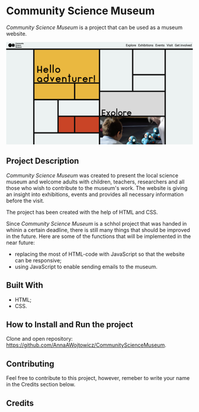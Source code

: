 # Community Science Museum
*Community Science Museum* is a project that can be used as a museum website. 

![screenshot of the landing site](https://raw.githubusercontent.com/AnnaAWojtowicz/CommunityScienceMuseum/main/screenshot.png?token=GHSAT0AAAAAACAKXWOJQI3BJYIEUB4BOR7OZEE2E3A "screenshot of the landing site")

## Project Description
*Community Science Museum* was created to present the local science museum and welcome adults with children, teachers, researchers and all those who wish to contribute to the museum's work. The website is giving an insight into exhibitions, events and provides all necessary information before the visit. 

The project has been created with the help of HTML and CSS.

Since *Community Science Museum* is a schhol project that was handed in whinin a certain deadline, there is still many things that should be improved in the future. Here are some of the functions that will be implemented in the near future:
- replacing the most of HTML-code with JavaScript so that the website can be responsive;
- using JavaScript to enable sending emails to the museum.

## Built With
- HTML;
- CSS.

## How to Install and Run the project
Clone and open repository: https://github.com/AnnaAWojtowicz/CommunityScienceMuseum.

## Contributing
Feel free to contribute to this project, however, remeber to write your name in the Credits section below.

## Credits
